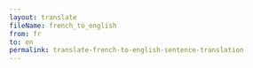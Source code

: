 ```yaml
--- 
layout: translate 
fileName: french_to_english 
from: fr
to: en 
permalink: translate-french-to-english-sentence-translation
---
```


